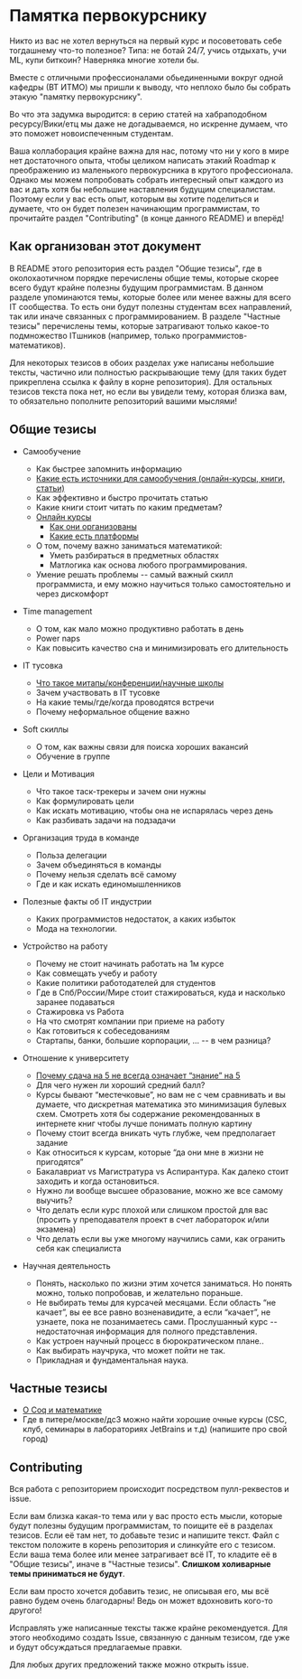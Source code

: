 # Памятка первокурснику

Никто из вас не хотел вернуться на первый курс и посоветовать себе тогдашнему что-то полезное? Типа: не ботай 24/7, учись отдыхать, учи ML, купи биткоин? Наверняка многие хотели бы.

Вместе с отличными профессионалами обьединенными вокруг одной кафедры (ВТ ИТМО) мы пришли к выводу, что неплохо было бы собрать этакую "памятку первокурснику". 

Во что эта задумка выродится: в серию статей на хабраподобном ресурсу/Вики/етц мы даже не догадываемся, но искренне думаем, что это поможет новоиспеченным студентам.

Ваша коллаборация крайне важна для нас, потому что ни у кого в мире нет достаточного опыта, чтобы целиком написать этакий Roadmap к преображению из маленького первокурсника в крутого профессионала. Однако мы можем попробовать собрать интересный опыт каждого из вас и дать хотя бы небольшие наставления будущим специалистам. Поэтому если у вас есть опыт, которым вы хотите поделиться и думаете, что он будет полезен начинающим программистам, то прочитайте раздел "Contributing" (в конце данного README) и вперёд! 

## Как организован этот документ
В README этого репозитория есть раздел "Общие тезисы", где в околохаотичном порядке перечислены общие темы, которые скорее всего будут крайне полезны будущим программистам. В данном разделе упоминаются темы, которые более или менее важны для всего IT сообщества. То есть они будут полезны студентам всех направлений, так или иначе связанных с программированием. В разделе "Частные тезисы" перечислены темы, которые затрагивают только какое-то подмножество ITшников (например, только программистов-математиков).

Для некоторых тезисов в обоих разделах уже написаны небольшие тексты, частично или полностью раскрывающие тему (для таких будет прикреплена ссылка к файлу в корне репозитория). Для остальных тезисов текста пока нет, но если вы увидели тему, которая близка вам, то обязательно пополните репозиторий вашими мыслями! 

## Общие тезисы
* Самообучение
  - Как быстрее запомнить информацию
  - [Какие есть источники для самообучения (онлайн-курсы, книги, статьи)](self_education)
  - Как эффективно и быстро прочитать статью
  - Какие книги стоит читать по каким предметам?
  - [Онлайн курсы](self_education)
    - [Как они организованы](self_education)
    - [Какие есть платформы](self_education)
  - О том, почему важно заниматься математикой:
    - Уметь разбираться в предметных областях
    - Матлогика как основа любого программирования. 
  - Умение решать проблемы -- самый важный скилл программиста, и ему можно научиться только самостоятельно и через дискомфорт

* Time management 
  - О том, как мало можно продуктивно работать в день
  - Power naps 
  - Как повысить качество сна и минимизировать его длительность

* IT тусовка
  - [Что такое митапы/конференции/научные школы](conferences)
  - Зачем участвовать в IT тусовке
  - На какие темы/где/когда проводятся встречи
  - Почему неформальное общение важно

* Soft скиллы 
  - О том, как важны связи для поиска хороших вакансий
  - Обучение в группе

* Цели и Мотивация
  - Что такое таск-трекеры и зачем они нужны
  - Как формулировать цели
  - Как искать мотивацию, чтобы она не испарялась через день
  - Как разбивать задачи на подзадачи

* Организация труда в команде
  - Польза делегации
  - Зачем объединяться в команды
  - Почему нельзя сделать всё самому
  - Где и как искать единомышленников
  
* Полезные факты об IT индустрии
  - Каких программистов недостаток, а каких избыток
  - Мода на технологии. 
  
* Устройство на работу
  - Почему не стоит начинать работать на 1м курсе
  - Как совмещать учебу и работу
  - Какие политики работодателей для студентов
  - Где в Спб/России/Мире стоит стажироваться, куда и насколько заранее подаваться
  - Стажировка vs Работа
  - На что смотрят компании при приеме на работу
  - Как готовиться к собеседованиям
  - Стартапы, банки, большие корпорации, ... -- в чем разница?

* Отношение к университету
  - [Почему сдача на 5 не всегда означает “знание” на 5](weight_of_marks)
  - Для чего нужен ли хороший средний балл?
  - Курсы бывают “местечковые”, но вам не с чем сравнивать и вы думаете, что дискретная математика это минимизация булевых схем.      Смотреть хотя бы содержание рекомендованных в интернете книг чтобы лучше понимать полную картину 
  - Почему стоит всегда вникать чуть глубже, чем предполагает задание
  - Как относиться к курсам, которые “да они мне в жизни не пригодятся”
  - Бакалавриат vs Магистратура vs Аспирантура. Как далеко стоит заходить и когда остановиться.
  - Нужно ли вообще высшее образование, можно же все самому выучить?
  - Что делать если курс плохой или слишком простой для вас (просить у преподавателя проект в счет лабораторок и/или экзамена) 
  - Что делать если вы уже многому научились сами, как огранить себя как специалиста
* Научная деятельность
  - Понять, насколько по жизни этим хочется заниматься. Но понять можно, только попробовав, и желательно пораньше.
  - Не выбирать темы для курсачей месяцами. Если область “не качает”, вы ее все равно возненавидите, а если “качает”, не узнаете, пока не позанимаетесь сами. Прослушанный курс -- недостаточная информация для полного представления.
  - Как устроен научный процесс в бюрократическом плане.. 
  - Как выбирать научрука, что может пойти не так.
  - Прикладная и фундаментальная наука. 
  
## Частные тезисы

* [О Coq и математике](coq_and_math)
* Где в питере/москве/дс3 можно найти хорошие очные курсы (CSC, клуб, семинары в лабораториях JetBrains и т.д) (напишите про свой город)


## Contributing
Вся работа с репозиторием происходит посредством пулл-реквестов и issue.

Если вам близка какая-то тема или у вас просто есть мысли, которые будут полезны будущим программистам, то поищите её в разделах тезисов. Если её там нет, то добавьте тезис и напишите текст. Файл с текстом положите в корень репозитория и слинкуйте его с тезисом. Если ваша тема более или менее затрагивает всё IT, то кладите её в "Общие тезисы", иначе в "Частные тезисы". **Слишком холиварные темы приниматься не будут**.

Если вам просто хочется добавить тезис, не описывая его, мы всё равно будем очень благодарны! Ведь он может вдохновить кого-то другого!

Исправлять уже написанные тексты также крайне рекомендуется. Для этого необходимо создать Issue, связанную с данным тезисом, где уже и будут обсуждаться предлагаемые правки.

Для любых других предложений также можно открыть issue.
